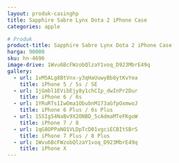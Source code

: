 ```yaml
---
layout: produk-casinghp
title: Sapphire Sabre Lynx Dota 2 iPhone Case
categories: apple

# Produk
product-title: Sapphire Sabre Lynx Dota 2 iPhone Case
harga: 90000
sku: hn-4696
image-drive: 1Wvu6BcFWzobQlzaY1voq_D923MbrE49q
gallery:
  - url: 1vM5ALg8BtVnx-y3qHaUuwyBb8ytKvYea
    title: iPhone 5 / 5s / SE
  - url: 1jGmbl1EVibEjy8y1chCIp_dwInPr2Dur
    title: iPhone 6 / 6s
  - url: 1YRuRTs1IwOma1ObubnM173aGfpOxmwoJ
    title: iPhone 6 Plus / 6s Plus
  - url: 1SSIg54NaBv9X2ONBD_5cAdmaMTeFKgoW
    title: iPhone 7 / 8
  - url: 1qG8OPPaNO1VLDpTcD01vgciECBItSBrS
    title: iPhone 7 Plus / 8 Plus
  - url: 1Wvu6BcFWzobQlzaY1voq_D923MbrE49q
    title: iPhone X
---
```

